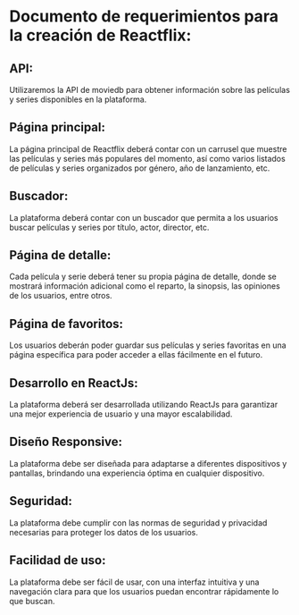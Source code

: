 # Documento de requerimientos para la creación de Reactflix:

## API: 

Utilizaremos la API de moviedb para obtener información sobre las películas y series disponibles en la plataforma.

## Página principal: 

La página principal de Reactflix deberá contar con un carrusel que muestre las películas y series más populares del momento, así como varios listados de películas y series organizados por género, año de lanzamiento, etc.

## Buscador: 

La plataforma deberá contar con un buscador que permita a los usuarios buscar películas y series por título, actor, director, etc.

## Página de detalle: 

Cada película y serie deberá tener su propia página de detalle, donde se mostrará información adicional como el reparto, la sinopsis, las opiniones de los usuarios, entre otros.

## Página de favoritos: 

Los usuarios deberán poder guardar sus películas y series favoritas en una página específica para poder acceder a ellas fácilmente en el futuro.

## Desarrollo en ReactJs: 

La plataforma deberá ser desarrollada utilizando ReactJs para garantizar una mejor experiencia de usuario y una mayor escalabilidad.

## Diseño Responsive: 

La plataforma debe ser diseñada para adaptarse a diferentes dispositivos y pantallas, brindando una experiencia óptima en cualquier dispositivo.

## Seguridad: 

La plataforma debe cumplir con las normas de seguridad y privacidad necesarias para proteger los datos de los usuarios.

## Facilidad de uso: 

La plataforma debe ser fácil de usar, con una interfaz intuitiva y una navegación clara para que los usuarios puedan encontrar rápidamente lo que buscan.